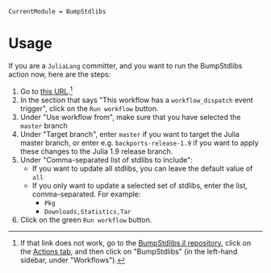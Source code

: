 ```@meta
CurrentModule = BumpStdlibs
```

# Usage

If you are a `JuliaLang` committer, and you want to run
the BumpStdlibs action now, here are the steps:
1. Go to [this URL](https://github.com/JuliaLang/BumpStdlibs.jl/actions/workflows/BumpStdlibs.yml).[^1]
2. In the section that says "This workflow has a `workflow_dispatch` event trigger", click on the `Run workflow` button.
3. Under "Use workflow from", make sure that you have selected the `master` branch
4. Under "Target branch", enter `master` if you want to target the Julia master branch, or enter e.g. `backports-release-1.9` if you want to apply these changes to the Julia 1.9 release branch.
5. Under "Comma-separated list of stdlibs to include":
    - If you want to update all stdlibs, you can leave the default value of `all`
    - If you only want to update a selected set of stdlibs, enter the list, comma-separated. For example:
        - `Pkg`
        - `Downloads,Statistics,Tar`
6. Click on the green `Run workflow` button.

[^1]: If that link does not work, go to the [BumpStdlibs.jl repository](https://github.com/JuliaLang/BumpStdlibs.jl), click on the [Actions tab](https://github.com/JuliaLang/BumpStdlibs.jl/actions), and then click on "BumpStdlibs" (in the left-hand sidebar, under "Workflows").
